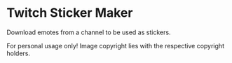 # Twitch Sticker Maker

Download emotes from a channel to be used as stickers.

For personal usage only! Image copyright lies with the respective copyright holders.
